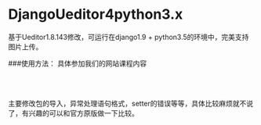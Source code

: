# DjangoUeditor4python3.x
基于Ueditor1.8.143修改，可运行在django1.9 + python3.5的环境中，完美支持图片上传。

###使用方法：
具体参加我们的网站课程内容

<br><br>

主要修改包的导入，异常处理语句格式，setter的错误等等，具体比较麻烦就不说了，有兴趣的可以和官方原版做一下比较。
